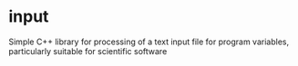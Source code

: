 input
=====

Simple C++ library for processing of a text input file for program variables, particularly suitable for scientific software
